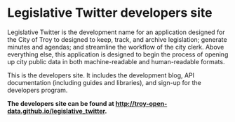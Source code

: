 # Legislative Twitter developers site

Legislative Twitter is the development name for an application designed for the
City of Troy to designed to keep, track, and archive legislation; generate minutes
and agendas; and streamline the workflow of the city clerk. Above everything
else, this application is designed to begin the process of opening up city public
data in both machine-readable and human-readable formats.

This is the developers site. It includes the development blog, API documentation 
(including guides and libraries), and sign-up for the developers program.

**The developers site can be found at http://troy-open-data.github.io/legislative_twitter.**
